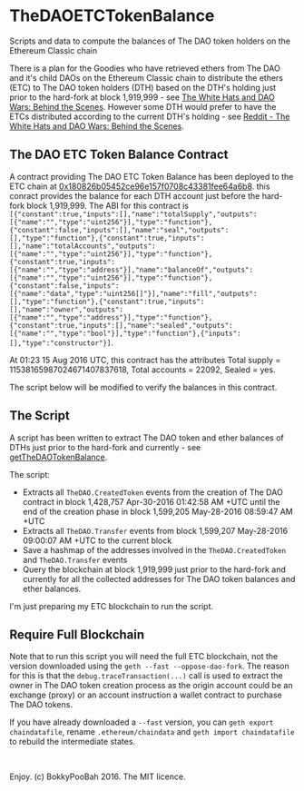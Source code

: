 # TheDAOETCTokenBalance
Scripts and data to compute the balances of The DAO token holders on the Ethereum Classic chain

There is a plan for the Goodies who have retrieved ethers from The DAO and it's child DAOs on the Ethereum Classic chain to distribute the ethers (ETC) to The DAO token holders (DTH) based on the DTH's holding just prior to the hard-fork at block 1,919,999 - see [The White Hats and DAO Wars: Behind the Scenes](https://blog.bity.com/2016/08/13/the-white-hats-and-dao-wars-behind-the-scenes/). However some DTH would prefer to have the ETCs distributed according to the current DTH's holding - see [Reddit - The White Hats and DAO Wars: Behind the Scenes](https://www.reddit.com/r/ethereum/comments/4xlxd3/the_white_hats_and_dao_wars_behind_the_scenes/).

## The DAO ETC Token Balance Contract
A contract providing The DAO ETC Token Balance has been deployed to the ETC chain at [0x180826b05452ce96e157f0708c43381fee64a6b8](http://unforked.info/addr/0x180826b05452ce96e157f0708c43381fee64a6b8). this conract provides the balance for each DTH account just before the hard-fork block 1,919,999. The ABI for this contract is `[{"constant":true,"inputs":[],"name":"totalSupply","outputs":[{"name":"","type":"uint256"}],"type":"function"},{"constant":false,"inputs":[],"name":"seal","outputs":[],"type":"function"},{"constant":true,"inputs":[],"name":"totalAccounts","outputs":[{"name":"","type":"uint256"}],"type":"function"},{"constant":true,"inputs":[{"name":"","type":"address"}],"name":"balanceOf","outputs":[{"name":"","type":"uint256"}],"type":"function"},{"constant":false,"inputs":[{"name":"data","type":"uint256[]"}],"name":"fill","outputs":[],"type":"function"},{"constant":true,"inputs":[],"name":"owner","outputs":[{"name":"","type":"address"}],"type":"function"},{"constant":true,"inputs":[],"name":"sealed","outputs":[{"name":"","type":"bool"}],"type":"function"},{"inputs":[],"type":"constructor"}]`. 

At 01:23 15 Aug 2016 UTC, this contract has the attributes Total supply = 11538165987024671407837618, Total accounts = 22092, Sealed = yes. 

The script below will be modified to verify the balances in this contract.

## The Script
A script has been written to extract The DAO token and ether balances of DTHs just prior to the hard-fork and currently - see [getTheDAOTokenBalance](https://github.com/bokkypoobah/TheDAOETCTokenBalance/blob/master/getTheDAOTokenBalance). 

The script:
* Extracts all `TheDAO.CreatedToken` events from the creation of The DAO contract in block 1,428,757 Apr-30-2016 01:42:58 AM +UTC until the end of the creation phase in block 1,599,205 May-28-2016 08:59:47 AM +UTC
* Extracts all `TheDAO.Transfer` events from block 1,599,207 May-28-2016 09:00:07 AM +UTC to the current block
* Save a hashmap of the addresses involved in the `TheDAO.CreatedToken` and `TheDAO.Transfer` events
* Query the blockchain at block 1,919,999 just prior to the hard-fork and currently for all the collected addresses for The DAO token balances and ether balances.

I'm just preparing my ETC blockchain to run the script.

## Require Full Blockchain
Note that to run this script you will need the full ETC blockchain, not the version downloaded using the `geth --fast --oppose-dao-fork`. The reason for this is that the `debug.traceTransaction(...)` call is used to extract the owner in The DAO token creation process as the origin account could be an exchange (proxy) or an account instruction a wallet contract to purchase The DAO tokens.

If you have already downloaded a `--fast` version, you can `geth export chaindatafile`, rename `.ethereum/chaindata` and `geth import chaindatafile` to rebuild the intermediate states.

<br />

Enjoy. (c) BokkyPooBah 2016. The MIT licence.

